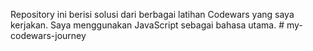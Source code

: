 Repository ini berisi solusi dari berbagai latihan Codewars yang saya kerjakan.
Saya menggunakan JavaScript sebagai bahasa utama. # my-codewars-journey
